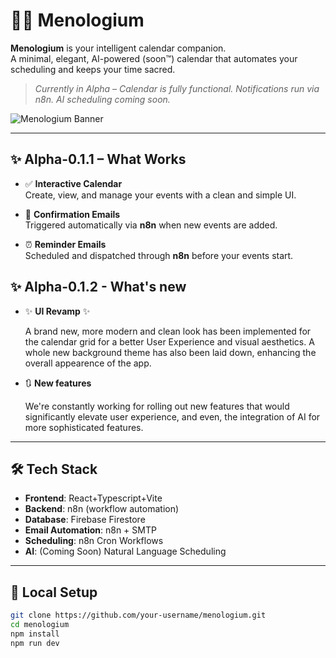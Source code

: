 # 🧠📅 Menologium

**Menologium** is your intelligent calendar companion.  
A minimal, elegant, AI-powered (soon™) calendar that automates your scheduling and keeps your time sacred.

> _Currently in Alpha – Calendar is fully functional. Notifications run via n8n. AI scheduling coming soon._

![Menologium Banner](https://iili.io/3bq4i9n.md.png)

---

## ✨ Alpha-0.1.1 – What Works

- ✅ **Interactive Calendar**  
  Create, view, and manage your events with a clean and simple UI.

- 📧 **Confirmation Emails**  
  Triggered automatically via **n8n** when new events are added.

- ⏰ **Reminder Emails**  
  Scheduled and dispatched through **n8n** before your events start.

## ✨ Alpha-0.1.2 - What's new

- ✨ **UI Revamp** ✨
  
  A brand new, more modern and clean look has been implemented for the calendar grid for a better User Experience and visual aesthetics.
  A whole new background theme has also been laid down, enhancing the overall appearence of the app.

- 🔃 **New features**
  
  We're constantly working for rolling out new features that would significantly elevate user experience, and even, the integration of AI for more sophisticated features.
  
---

## 🛠️ Tech Stack

- **Frontend**: React+Typescript+Vite
- **Backend**: n8n (workflow automation)  
- **Database**: Firebase Firestore  
- **Email Automation**: n8n + SMTP
- **Scheduling**: n8n Cron Workflows  
- **AI**: (Coming Soon) Natural Language Scheduling

---

## 🧪 Local Setup

```bash
git clone https://github.com/your-username/menologium.git
cd menologium
npm install
npm run dev
